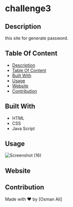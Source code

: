 # challenge3



## Description
this site for generate password.
## Table Of Content
- [Description](#description)
- [Table Of Content](#table-of-content)
- [Built With](#built-with)
- [Usage](#usage)
- [Website](#website)
- [Contribution](#contribution)

## Built With
* HTML
* CSS
* Java Script
## Usage

![Screenshot (16)](https://user-images.githubusercontent.com/100746995/162674837-d76bcc11-db40-477f-b21b-9d1c011e13d0.png)


## Website


## Contribution
Made with ❤️ by [Osman Ali]
